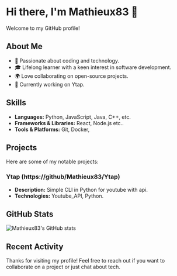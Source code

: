 # Hi there, I'm Mathieux83 👋

Welcome to my GitHub profile!

## About Me

- 🚀 Passionate about coding and technology.
- 🎓 Lifelong learner with a keen interest in software development.
- 🌍 Love collaborating on open-source projects.
- 💼 Currently working on Ytap.

## Skills

- **Languages:** Python, JavaScript, Java, C++, etc.
- **Frameworks & Libraries:** React, Node.js etc..
- **Tools & Platforms:** Git, Docker, 

## Projects

Here are some of my notable projects:

### Ytap (https://github/Mathieux83/Ytap)
- **Description:** Simple CLI in Python for youtube with api.
- **Technologies:** Youtube_API, Python.

## GitHub Stats

![Mathieux83's GitHub stats](https://github-readme-stats.vercel.app/api?username=Mathieux83&show_icons=true&theme=radical)

## Recent Activity

<!--START_SECTION:activity-->
<!--END_SECTION:activity-->

Thanks for visiting my profile! Feel free to reach out if you want to collaborate on a project or just chat about tech.
